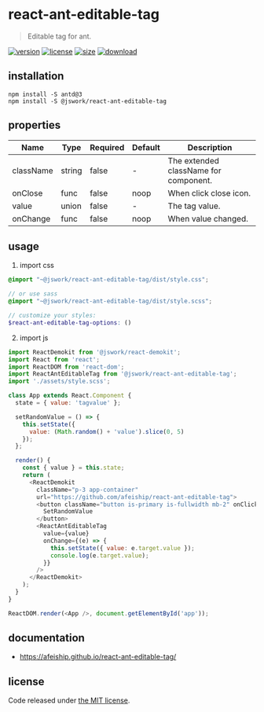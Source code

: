 # react-ant-editable-tag
> Editable tag for ant.

[![version][version-image]][version-url]
[![license][license-image]][license-url]
[![size][size-image]][size-url]
[![download][download-image]][download-url]

## installation
```shell
npm install -S antd@3
npm install -S @jswork/react-ant-editable-tag
```

## properties
| Name      | Type   | Required | Default | Description                           |
| --------- | ------ | -------- | ------- | ------------------------------------- |
| className | string | false    | -       | The extended className for component. |
| onClose   | func   | false    | noop    | When click close icon.                |
| value     | union  | false    | -       | The tag value.                        |
| onChange  | func   | false    | noop    | When value changed.                   |


## usage
1. import css
  ```scss
  @import "~@jswork/react-ant-editable-tag/dist/style.css";

  // or use sass
  @import "~@jswork/react-ant-editable-tag/dist/style.scss";

  // customize your styles:
  $react-ant-editable-tag-options: ()
  ```
2. import js
  ```js
  import ReactDemokit from '@jswork/react-demokit';
  import React from 'react';
  import ReactDOM from 'react-dom';
  import ReactAntEditableTag from '@jswork/react-ant-editable-tag';
  import './assets/style.scss';

  class App extends React.Component {
    state = { value: 'tagvalue' };

    setRandomValue = () => {
      this.setState({
        value: (Math.random() + 'value').slice(0, 5)
      });
    };

    render() {
      const { value } = this.state;
      return (
        <ReactDemokit
          className="p-3 app-container"
          url="https://github.com/afeiship/react-ant-editable-tag">
          <button className="button is-primary is-fullwidth mb-2" onClick={this.setRandomValue}>
            SetRandomValue
          </button>
          <ReactAntEditableTag
            value={value}
            onChange={(e) => {
              this.setState({ value: e.target.value });
              console.log(e.target.value);
            }}
          />
        </ReactDemokit>
      );
    }
  }

  ReactDOM.render(<App />, document.getElementById('app'));

  ```

## documentation
- https://afeiship.github.io/react-ant-editable-tag/


## license
Code released under [the MIT license](https://github.com/afeiship/react-ant-editable-tag/blob/master/LICENSE.txt).

[version-image]: https://img.shields.io/npm/v/@jswork/react-ant-editable-tag
[version-url]: https://npmjs.org/package/@jswork/react-ant-editable-tag

[license-image]: https://img.shields.io/npm/l/@jswork/react-ant-editable-tag
[license-url]: https://github.com/afeiship/react-ant-editable-tag/blob/master/LICENSE.txt

[size-image]: https://img.shields.io/bundlephobia/minzip/@jswork/react-ant-editable-tag
[size-url]: https://github.com/afeiship/react-ant-editable-tag/blob/master/dist/react-ant-editable-tag.min.js

[download-image]: https://img.shields.io/npm/dm/@jswork/react-ant-editable-tag
[download-url]: https://www.npmjs.com/package/@jswork/react-ant-editable-tag

